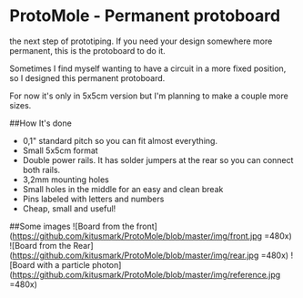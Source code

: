 # ProtoMole - Permanent protoboard
the next step of prototiping. If you need your design somewhere more permanent, this is the protoboard to do it.

Sometimes I find myself wanting to have a circuit in a more fixed position, so I designed this permanent protoboard.

For now it's only in 5x5cm version but I'm planning to make a couple more sizes.

##How It's done

+ 0,1" standard pitch so you can fit almost everything. 
+ Small 5x5cm format
+ Double power rails. It has solder jumpers at the rear so you can connect both rails.
+ 3,2mm mounting holes
+ Small holes in the middle for an easy and clean break
+ Pins labeled with letters and numbers
+ Cheap, small and useful!

##Some images
![Board from the front](https://github.com/kitusmark/ProtoMole/blob/master/img/front.jpg =480x)
![Board from the Rear](https://github.com/kitusmark/ProtoMole/blob/master/img/rear.jpg =480x)
![Board with a particle photon](https://github.com/kitusmark/ProtoMole/blob/master/img/reference.jpg =480x)